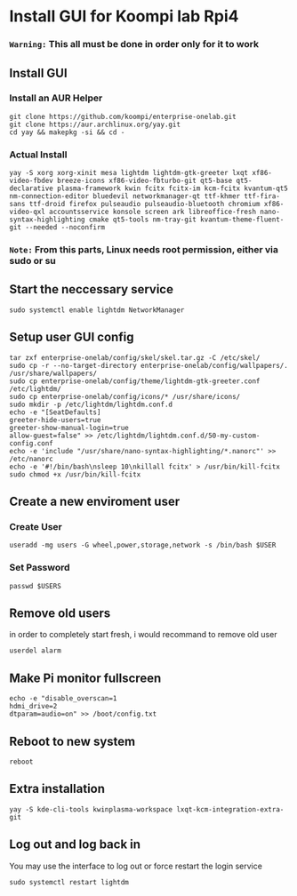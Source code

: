 # Install GUI for Koompi lab Rpi4

### **``Warning:``** This all must be done **in order only** for it to work

## Install GUI

### Install an AUR Helper

```console
git clone https://github.com/koompi/enterprise-onelab.git
git clone https://aur.archlinux.org/yay.git
cd yay && makepkg -si && cd -
```

### Actual Install

```console
yay -S xorg xorg-xinit mesa lightdm lightdm-gtk-greeter lxqt xf86-video-fbdev breeze-icons xf86-video-fbturbo-git qt5-base qt5-declarative plasma-framework kwin fcitx fcitx-im kcm-fcitx kvantum-qt5 nm-connection-editor bluedevil networkmanager-qt ttf-khmer ttf-fira-sans ttf-droid firefox pulseaudio pulseaudio-bluetooth chromium xf86-video-qxl accountsservice konsole screen ark libreoffice-fresh nano-syntax-highlighting cmake qt5-tools nm-tray-git kvantum-theme-fluent-git --needed --noconfirm
```

### **``Note:``** From this parts, Linux needs root permission, either via **sudo** or **su** 

## Start the neccessary service

```console
sudo systemctl enable lightdm NetworkManager
```

## Setup user GUI config 

```console
tar zxf enterprise-onelab/config/skel/skel.tar.gz -C /etc/skel/
sudo cp -r --no-target-directory enterprise-onelab/config/wallpapers/. /usr/share/wallpapers/
sudo cp enterprise-onelab/config/theme/lightdm-gtk-greeter.conf /etc/lightdm/
sudo cp enterprise-onelab/config/icons/* /usr/share/icons/
sudo mkdir -p /etc/lightdm/lightdm.conf.d
echo -e "[SeatDefaults]
greeter-hide-users=true
greeter-show-manual-login=true
allow-guest=false" >> /etc/lightdm/lightdm.conf.d/50-my-custom-config.conf
echo -e 'include "/usr/share/nano-syntax-highlighting/*.nanorc"' >> /etc/nanorc
echo -e '#!/bin/bash\nsleep 10\nkillall fcitx' > /usr/bin/kill-fcitx
sudo chmod +x /usr/bin/kill-fcitx
```

## Create a new enviroment user

### Create User

```console
useradd -mg users -G wheel,power,storage,network -s /bin/bash $USER
```

### Set Password

```console
passwd $USERS
```

## Remove old users

in order to completely start fresh, i would recommand to remove old user

```console
userdel alarm
```

## Make Pi monitor fullscreen

```console
echo -e "disable_overscan=1
hdmi_drive=2
dtparam=audio=on" >> /boot/config.txt
```

## Reboot to new system

```console
reboot
```

## Extra installation

```console
yay -S kde-cli-tools kwinplasma-workspace lxqt-kcm-integration-extra-git
```

## Log out and log back in

You may use the interface to log out or force restart the login service

```console
sudo systemctl restart lightdm
```